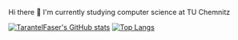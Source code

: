 Hi there 👋
I'm currently studying computer science at TU Chemnitz

<!--
**TarantelFaser/TarantelFaser** is a ✨ _special_ ✨ repository because its `README.md` (this file) appears on your GitHub profile.

Here are some ideas to get you started:

- 🔭 I’m currently working on ...
- 🌱 I’m currently learning ...
- 👯 I’m looking to collaborate on ...
- 🤔 I’m looking for help with ...
- 💬 Ask me about ...
- 📫 How to reach me: ...
- 😄 Pronouns: ...
- ⚡ Fun fact: ...
-->

[![TarantelFaser's GitHub stats](https://github-readme-stats.vercel.app/api?username=TarantelFaser&theme=dark&count_private=true)](https://github.com/anuraghazra/github-readme-stats) [![Top Langs](https://github-readme-stats.vercel.app/api/top-langs/?username=TarantelFaser&layout=compact&theme=dark&count_private=true)](https://github.com/TarantelFaser?tab=repositories)
